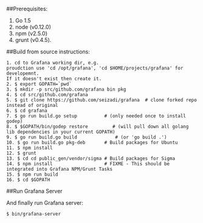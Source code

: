 ##Prerequisites:
1. Go 1.5
2. node (v0.12.0)
3. npm (v2.5.0)
4. grunt (v0.4.5).

##Build from source instructions:

```
1. cd to Grafana working dir, e.g. 
proudction use 'cd /opt/grafana', 'cd $HOME/projects/grafana' for developemnt.
If it doesn't exist then create it.
2. $ export GOPATH=`pwd`
3. $ mkdir -p src/github.com/grafana bin pkg
4. $ cd src/github.com/grafana
5. $ git clone https://github.com/seizadi/grafana  # clone forked repo instead of original
6. $ cd grafana
7. $ go run build.go setup          # (only needed once to install godep)
8. $ $GOPATH/bin/godep restore         # (will pull down all golang lib dependencies in your current GOPATH)
9. $ go run build.go build              # (or 'go build .')
10. $ go run build.go pkg-deb       # Build packages for Ubuntu
11. $ npm install
12. $ grunt
13. $ cd cd public_gen/vendor/sigma # Build packages for Sigma
14. $ npm install                   # FIXME - This should be integrated into Grafana NPM/Grunt Tasks
15. $ npm run build
16. $ cd $GOPATH
```

##Run Grafana Server

And finally run Grafana server:
```
$ bin/grafana-server
```

